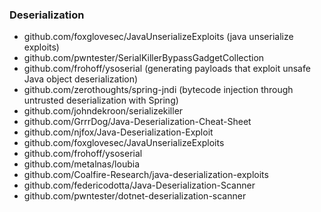 ### Deserialization

- github.com/foxglovesec/JavaUnserializeExploits (java unserialize exploits)
- github.com/pwntester/SerialKillerBypassGadgetCollection
- github.com/frohoff/ysoserial (generating payloads that exploit unsafe Java object deserialization)
- github.com/zerothoughts/spring-jndi (bytecode injection through untrusted deserialization with Spring)
- github.com/johndekroon/serializekiller
- github.com/GrrrDog/Java-Deserialization-Cheat-Sheet
- github.com/njfox/Java-Deserialization-Exploit
- github.com/foxglovesec/JavaUnserializeExploits
- github.com/frohoff/ysoserial
- github.com/metalnas/loubia
- github.com/Coalfire-Research/java-deserialization-exploits
- github.com/federicodotta/Java-Deserialization-Scanner
- github.com/pwntester/dotnet-deserialization-scanner
